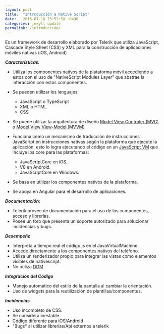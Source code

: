 ```yaml
---
layout: post
title:  "Introducción a Native Script"
date:   2016-07-18 13:52:50 -0430
categories: jekyll update
permalink: /introducción/
---
```


Es un framework de desarrollo elaborado por Telerik que utiliza JavaScript, Cascade Style Sheet (CSS) y XML para la construcción de aplicaciones móviles nativas (iOS, Android)

***Características:***

 - Utiliza los componentes nativos de la plataforma móvil accediendo a estos con el uso de "NativeScript Modules Layer" que abstrae la interacción con estos componentes.
 - Se pueden utilizar los lenguajes:
 	- JavaScript o TypeScript
 	- XML o HTML
 	- CSS
 - Se puede utilizar la arquitectura de diseño [Model View Controler (MVC)](http://www.oracle.com/technetwork/articles/javase/index-142890.html) o [Model View View-Model (MVVM)](https://msdn.microsoft.com/en-us/library/hh848246.aspx)
 - Funciona como un mecanismo de traducción de instrucciones JavaScript en instrucciones nativas según la plataforma que ejecute la aplicación, esto lo logra ejecutando el código en un [JavaScript VM](http://developer.telerik.com/featured/a-guide-to-javascript-engines-for-idiots/)  que incluye los core para las plataformas:
	 - JavaScriptCore en iOS.
	 - V8 en Android.
	 - JavaScriptCore en Windows.

- Se basa en utilizar los componentes nativos de la plataforma.
- Se apoya en Angular para el desarrollo de aplicaciones.

***Documentación:***

- Telerik provee de documentación para el uso de los componentes, acceso y librerías.
- Posee un foro que presenta un soporte autorizado para solucionar incidencias y bugs.

***Desempeño***

- Interpreta a tiempo real el código js en el JavaVirtualMachine.
- Accede directamente a los componentes nativos del teléfono.
- Utiliza un renderizador propio para integrar las vistas como elementos visibles de nativescript.
- No utiliza [DOM](http://html.conclase.net/w3c/dom1-es/introduction.html)

***Integración del Código***

- Manejo automático del estilo de la pantalla al cambiar la orientación.
- Uso de widgets para la reutilización de plantillas/componentes.

***Incidencias***

- Uso incompleto de CSS.
- Se considera inestable.
- Código diferente para iOS/Android
- "Bugs" al utilizar librerías/Api externos a telerik